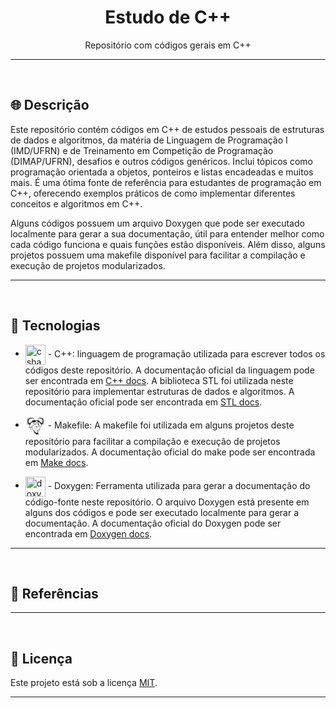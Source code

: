 <h1 align="center"> Estudo de C++</h1>
<p align="center">Repositório com códigos gerais em C++</p>

---

<br>


## :globe_with_meridians: Descrição

Este repositório contém códigos em C++ de estudos pessoais de estruturas de dados e algoritmos, da matéria de Linguagem de Programação I (IMD/UFRN) e de Treinamento em Competição de Programação (DIMAP/UFRN), desafios e outros códigos genéricos. Inclui tópicos como programação orientada a objetos, ponteiros e listas encadeadas e muitos mais. É uma ótima fonte de referência para estudantes de programação em C++, oferecendo exemplos práticos de como implementar diferentes conceitos e algoritmos em C++.

Alguns códigos possuem um arquivo Doxygen que pode ser executado localmente para gerar a sua documentação, útil para entender melhor como cada código funciona e quais funções estão disponíveis. Além disso, alguns projetos possuem uma makefile disponível para facilitar a compilação e execução de projetos modularizados.

---

<br>


## :wrench: Tecnologias

<ul>
<li>
<p>
    <img width="32px" height=32px style="vertical-align: middle" src="https://www.freeiconspng.com/uploads/c--logo-icon-0.png" alt="csharp-logo"/>
    - C++: linguagem de programação utilizada para escrever todos os códigos deste repositório. A documentação oficial da linguagem pode ser encontrada em <a href="https://isocpp.org/">C++ docs</a>. A biblioteca STL foi utilizada neste repositório para implementar estruturas de dados e algoritmos. A documentação oficial pode ser encontrada em <a href="http://www.cplusplus.com/reference/stl/">STL docs</a>.
</p>

<li>
<p>
    <svg width="32px" height="32px" style="vertical-align: middle" viewBox="0 0 32 32" xmlns="http://www.w3.org/2000/svg" fill="#000000"><g id="SVGRepo_bgCarrier" stroke-width="0"></g><g id="SVGRepo_tracerCarrier" stroke-linecap="round" stroke-linejoin="round"></g><g id="SVGRepo_iconCarrier"><title>file_type_makefile</title><path d="M7.313,18.654a.548.548,0,0,1-.6.233.917.917,0,0,0-.869.08c-.306.218-.637.053-.579-.345a1.229,1.229,0,0,1,.583-.971c.833-.479.254-.812.711-1.293s.357-.629.341-1.283a4.648,4.648,0,0,1-3.4-1.9,6.012,6.012,0,0,1-1.46-3.764,6.365,6.365,0,0,1,.649-3.8A5.315,5.315,0,0,1,5.254,3.089a7.022,7.022,0,0,1,3.489-.77,4.96,4.96,0,0,1,2.443.452,5.148,5.148,0,0,0,1.546.8,1.217,1.217,0,0,0,.782-.226c.047,1.189-1.023,1.292-1.98,1.317s-1.546-.371-2.427-.224A4.193,4.193,0,0,0,6.077,6.212,3.783,3.783,0,0,0,5.408,8.9a1.952,1.952,0,0,0,1.441,1.8c.5.008.61-.136,1.047-.421s2.665-3.043,3.426-3.663a3.522,3.522,0,0,1,2.322-.821,3.24,3.24,0,0,1,1.671.286A12.275,12.275,0,0,1,16.9,7.139a8.833,8.833,0,0,0,.684-.576,2.865,2.865,0,0,1,2.393-.718,3.644,3.644,0,0,1,1.819.8A14.312,14.312,0,0,1,23.809,9.07a3.59,3.59,0,0,0,1.621,1.489c.771.237,1.352-.762,1.437-1.316a5.814,5.814,0,0,0,.112-.935,4.413,4.413,0,0,0-.135-1.125,4,4,0,0,0-.455-1.016,3.606,3.606,0,0,0-1.3-1.25A4.129,4.129,0,0,0,23.7,4.5a13.676,13.676,0,0,0-1.4.2c-.584.04-1.628.171-2.086-.28a1.18,1.18,0,0,1-.378-.853.892.892,0,0,0,.469.19c.366.031.708-.268,1-.441a7.34,7.34,0,0,1,.908-.526,5.856,5.856,0,0,1,2.7-.232,6.308,6.308,0,0,1,2.2.725,6,6,0,0,1,1.634,1.48A4.983,4.983,0,0,1,29.781,6.9a8.981,8.981,0,0,1,.017,3.847,7.577,7.577,0,0,1-1.714,2.819,4.388,4.388,0,0,1-2.317,1.112,4.911,4.911,0,0,0,.086.488c.064.206.188.436.441.363a.236.236,0,0,1,.289.063c.133.116.064.567-.311.769a1.449,1.449,0,0,1-.695.131,6.612,6.612,0,0,1-1.11-.051c-.33-.058-.528-.32-.894-.361a3.572,3.572,0,0,1-1.452-.764,3.048,3.048,0,0,0-.362-.185c.059.18.138.368.177.541s.023.334.043.472.059.247.082.359c.09.081.119.2.272.243a1.706,1.706,0,0,0,.546-.043c.156-.021.26-.106.383-.083a.85.85,0,0,1,.34.193c.1.082.191.094.274.3a3.333,3.333,0,0,1,.171.9,1.93,1.93,0,0,1-.1.755,1.261,1.261,0,0,1-.381.541,5.937,5.937,0,0,1-.956.769,1.652,1.652,0,0,0,.2.3c.1.109.324.229.421.344a.473.473,0,0,1,.148.324.686.686,0,0,1-.109.433,1.9,1.9,0,0,1-.937.573,2.477,2.477,0,0,1,.023,1.06c-.037.159-.119.519-.315.612a3.823,3.823,0,0,1-.814.086c-.239.038-.373.074-.56.111a3.3,3.3,0,0,0-.34.492.4.4,0,0,0,.008.35c.049.15.214.368.261.544a1.091,1.091,0,0,1,.012.541.943.943,0,0,1-.269.46c-.15.157-.446.28-.593.406s-.294.142-.254.352a1.551,1.551,0,0,0,.781.867.925.925,0,0,0,.65-.048c-.015.246-.228.412-.367.576a2.2,2.2,0,0,0,1-.588,2.488,2.488,0,0,1-.752.955,2.872,2.872,0,0,1-.6.4,2.652,2.652,0,0,0,.99,0,1.97,1.97,0,0,1-.748.242,2.2,2.2,0,0,1-.85-.064,5.7,5.7,0,0,1-.951-.541.78.78,0,0,0,.217.442,2.859,2.859,0,0,0,.639.334,9.407,9.407,0,0,1-.963-.116,2.233,2.233,0,0,1-.555-.189,3.647,3.647,0,0,1-.449-.309,1.291,1.291,0,0,0,.215.411,1.963,1.963,0,0,0,.48.232,2.1,2.1,0,0,1-.5-.011,1.408,1.408,0,0,1-.517-.245,3.7,3.7,0,0,1-.52-.463,2.155,2.155,0,0,1-.4-.538c-.058-.154.035-.262.052-.393a1.233,1.233,0,0,0-.318.21.4.4,0,0,0-.118.37,2.46,2.46,0,0,0,.315.589c-.344-.281-.536-.389-.618-.729a1.143,1.143,0,0,1,.272-.846c.075-.119.187-.23.257-.345a4.668,4.668,0,0,1-.466-.456c-.133-.173-.189-.408-.325-.573a3.412,3.412,0,0,0-.478-.407,6.246,6.246,0,0,1,.42.9.6.6,0,0,1-.139.5c-.083.126-.216.154-.343.231s-.323.017-.4.131a.392.392,0,0,0-.023.4l.3.466a1.421,1.421,0,0,1-.381-.328c-.084-.114-.214-.218-.232-.371a.541.541,0,0,1,.073-.422c.1-.137.371-.182.493-.287s.19-.173.183-.309-.14-.232-.253-.318a8.278,8.278,0,0,1-1.088-.815,1.08,1.08,0,0,1-.28-.443.459.459,0,0,1,.085-.368c.083-.151.367-.352.4-.515s-.109-.2-.238-.256-.376.029-.5-.071.035-.311-.1-.427-.445-.051-.6-.176a.837.837,0,0,1-.281-.459.974.974,0,0,1-.024-.509c.038-.131.15-.154.217-.222s.127-.124.036-.225-.385.006-.555-.124-.066-.44-.186-.572-.336-.079-.449-.121-.159.106-.228-.128-.072-.93-.166-1.189-.278-.018-.363-.276a7.085,7.085,0,0,1-.043-1.06l-.175-1.061c-.609.409-2.53.935-2.7,1.233" style="fill:#fff"></path><path d="M16.623,8.258A3.733,3.733,0,0,0,16.7,9.2a.909.909,0,0,0,.382.66c.462.343.758.286,1.114.485a1.017,1.017,0,0,1,.446.421.363.363,0,0,1-.17.422.361.361,0,0,0,.371-.48c-.052-.128-.3-.185-.373-.314a.488.488,0,0,1-.04-.393c.064-.236.531-.451.7-.637a.772.772,0,0,0,.208-.9,2.831,2.831,0,0,0-1.45-1.141,3.209,3.209,0,0,0-.5-.15,1.65,1.65,0,0,1,.875.807c.144.374.019.515.024.84,0,.151.2.226.289.322s.07.145.009.259a.3.3,0,0,0-.13-.236c-.13-.093-.271-.073-.341-.263-.106-.289.1-.563-.132-.888a1.029,1.029,0,0,0-.727-.522,1.267,1.267,0,0,0-.423.066L16.613,7.3l0,0a4.594,4.594,0,0,0-1.34-.995,3.033,3.033,0,0,0-1.607-.3,3.068,3.068,0,0,0-2.2.771c-.808.7-2.892,3.367-3.4,3.7a1.7,1.7,0,0,1-1.248.453A2.124,2.124,0,0,1,5.161,8.927,4.041,4.041,0,0,1,5.883,6.07a4.173,4.173,0,0,1,3.224-1.9,12.022,12.022,0,0,1,2.441.23c.771,0,1.534-.132,1.759-.745a1.044,1.044,0,0,1-.672.118A6.739,6.739,0,0,1,11,2.952,5.237,5.237,0,0,0,8.71,2.575a6.319,6.319,0,0,0-3.215.669A5.769,5.769,0,0,0,2.913,5.719a5.866,5.866,0,0,0-.654,3.649,6.068,6.068,0,0,0,1.423,3.613,4.457,4.457,0,0,0,3.295,1.785l.329-1.45-.587.842.015-.937-.531.659-.233-.894-.43.716-.214-1-.623.5.2-.823-.825.092.379-.572-.752.009.438-.764-.667-.106L4,10.35l-.817-.242.676-.648L3.2,8.916l.522-.406L3.23,7.86l.521-.607-.194-.8L4,6.067l.132-.916.5-.249.427-.715L5.844,4.1l.39-.643.793.04.749-.407.778.181.883-.266.654.153.853.125.824.659L10.5,3.5l-.636.305-.526-.321-.362.246-.64.064-.574-.037-.419.511L6.5,4.281l-.3.688-.759.266-.071.791-.544.426L5,7.2l-.47.773.361.676-.355.619.472.308-.107.995.656.166.148.738.715-.075.444.506.549-.536A6.151,6.151,0,0,0,9.606,9.745a10.282,10.282,0,0,1,2.58-2.506,3.451,3.451,0,0,1,2.493-.477c.895.154,1.194.691,1.853,1.257a.626.626,0,0,1,.2-.253,4.416,4.416,0,0,0-.108.492Zm4.665,5.934a.71.71,0,0,1-.2.143,2.376,2.376,0,0,1-.344.083c.173.27.355.543.521.826s.31.594.469.892a4.909,4.909,0,0,0-.022-.511,5.014,5.014,0,0,0-.168-.537c-.071-.239-.159-.564-.26-.9Zm-.06-1.551a.508.508,0,0,1,.168.092.646.646,0,0,1,.255.269,1.025,1.025,0,0,1,.048.466c-.056-.016-.132-.005-.191-.055s-.092-.162-.167-.21a.439.439,0,0,0-.219-.048.694.694,0,0,1,.043.35.431.431,0,0,1-.409.387,1.336,1.336,0,0,1-.342-.036c.04.089.108.167.147.256A1.842,1.842,0,0,0,21,14.039a3.264,3.264,0,0,1,.345-.2,2.175,2.175,0,0,1,.395-.067c-.113.1-.188.2-.3.295l.25.728c.177.111.344.169.566.306a7.337,7.337,0,0,0,.781.515,2.887,2.887,0,0,0,.767.263c.3.057.545.3.844.343a6.43,6.43,0,0,0,1.087.025c.261-.025.6-.16.631-.447a.6.6,0,0,1-.723-.407c-.075-.183-.038-.52-.153-.737s-.274-.286-.466-.552a8.352,8.352,0,0,1-.679-1.045c-.175-.357-.217-.762-.365-1.082a5.285,5.285,0,0,0-.546-.826,2.918,2.918,0,0,0-1.308-1.18,6.4,6.4,0,0,0-.963-.249c-.131.059-.31.124-.342.276a.622.622,0,0,0,.14.493,2.1,2.1,0,0,1,.568.7,2.753,2.753,0,0,1,.03,1.029,1.146,1.146,0,0,1-.328.42Zm-1.451.173a2.483,2.483,0,0,1,.854-.242c.126-.008.321.012.448.017a1.7,1.7,0,0,0,.3-.466,2.519,2.519,0,0,0-.043-.826c-.172-.423-.34-.441-.577-.683a1.347,1.347,0,0,1-.231-.743c-.019-.11-.073-.249-.1-.363a4.64,4.64,0,0,0-1-.052,1.088,1.088,0,0,0,.39-.567,1.116,1.116,0,0,0-.132-.78,3.032,3.032,0,0,0-.576-.6c-.208-.182-.506-.332-.7-.482a5.781,5.781,0,0,1,.768-.275A2.5,2.5,0,0,1,21.02,7.2a4.6,4.6,0,0,1,1.053.833c.384.4.859,1.137,1.23,1.574A7.877,7.877,0,0,0,24.3,10.65a4.973,4.973,0,0,0,.925.5l.481.51.389-.481.625.071.129-.7.574-.157-.093-.947.413-.293-.31-.589.315-.644-.411-.736.159-.708-.476-.405-.062-.753-.664-.253-.266-.655L25.278,4.4l-.366-.486-.5.035-.56-.061-.316-.234-.46.3-.557-.29-1.106.42.721-.627.747-.119L23.45,3.2l.773.254.68-.172.656.388.694-.038.341.612.691.079.374.68.435.237.115.871.387.367-.17.762.456.577-.428.619.457.387-.585.518.592.616-.715.23.466.661-.584.1.383.727-.658-.009.331.545-.722-.087.173.783-.546-.48-.187.949-.377-.682-.2.85-.465-.627.012.891-.514-.8a3.638,3.638,0,0,0,.385,1.382,3.518,3.518,0,0,0,2.24-1.041,7.168,7.168,0,0,0,1.627-2.739,9.306,9.306,0,0,0,.011-3.618,5.45,5.45,0,0,0-1.045-2.109A7.963,7.963,0,0,0,26.9,3.405a6.2,6.2,0,0,0-3.2-.694,3.79,3.79,0,0,0-1.338.25c-.617.224-1.11.714-1.737.955a.6.6,0,0,1-.53,0,.989.989,0,0,0,.723.572,5.464,5.464,0,0,0,1.431-.013A9.013,9.013,0,0,1,23.7,4.285a3.1,3.1,0,0,1,1.484.428,3.658,3.658,0,0,1,1.4,1.318,4,4,0,0,1,.448,1.079,5.063,5.063,0,0,1,.151,1.174,3.6,3.6,0,0,1-.112,1.035c-.212.781-.68,1.576-1.641,1.454-.588-.075-1.475-1.18-1.772-1.585a15.7,15.7,0,0,0-1.969-2.4,3.034,3.034,0,0,0-1.705-.757A2.579,2.579,0,0,0,17.6,6.86a4.609,4.609,0,0,1,.532.17,3.981,3.981,0,0,1,1.094.718,1.19,1.19,0,0,1,.5.968c.008.3-.239.541-.465.758-.139.133-.322.254-.434.357-.149.137-.333.286-.147.5a1.883,1.883,0,0,0,.3.22c.163.121.089.572-.127.691a.712.712,0,0,1-.832-.069c.287-.043.469-.081.461-.315,0-.136-.177-.249-.347-.326a4.931,4.931,0,0,1-1.125-.452c-.411-.3-.42-.458-.531-.922a2.623,2.623,0,0,0-.646.113c-.265.087-.558.3-.8.348a1.718,1.718,0,0,1-1.058.006,4.244,4.244,0,0,0-2.1.349,5.917,5.917,0,0,0-.975.121,6.413,6.413,0,0,0-1.7.995A9.083,9.083,0,0,0,7.22,15.149c-.051.57.112.955-.248,1.233s-.349.992-.471,1.193-.263.111-.525.392-.4.234-.389.766a1.839,1.839,0,0,1,.845-.332c.256-.009.259.328.916-.322.352-.348,1.027-.358,1.5-.512A4.732,4.732,0,0,0,11,16.152a5.613,5.613,0,0,0,1.415-3.381,3.984,3.984,0,0,1-.038,1.247,3.473,3.473,0,0,0,.151,2.442l.309.59a5.184,5.184,0,0,1-.652-.953l-.25-.674a5.057,5.057,0,0,1-1.463,1.662,2.916,2.916,0,0,0,.089,1.169c.128.373-.076.8.021,1.049s.321.106.394.355-.038.741.075.983.392.1.527.174a.774.774,0,0,1,.251.289c.073.1-.028.346.119.425s.376.012.529.088a.357.357,0,0,1,.139.422c-.036.163-.2.238-.272.4a.427.427,0,0,0,.023.434.891.891,0,0,0,.466.314c.19.077.457.034.653.14a1.537,1.537,0,0,1,.476.473.636.636,0,0,1,.127.425,1.19,1.19,0,0,1-.157.505c-.087.157-.278.347.021.647s.287.17.458.364c-.019-.336-.157-.609-.056-.862s.406-.3.566-.411a2.625,2.625,0,0,0,.379-.4,4.487,4.487,0,0,1,0,.491c-.041.266-.119.5.277.544a1.293,1.293,0,0,0,.535-.166c-.1.176-.269.318-.3.528a.918.918,0,0,0,.151.651,2.127,2.127,0,0,0,.582.487,2.227,2.227,0,0,0,.425.2c.007.207-.034.427-.01.621a1.134,1.134,0,0,0,.2.529,1.73,1.73,0,0,0,.465.373c-.094-.218-.283-.424-.281-.653a.734.734,0,0,1,.294-.594c.223-.2.746-.38.992-.577a1.214,1.214,0,0,0,.414-.51,2.23,2.23,0,0,0,.08-.673,2.032,2.032,0,0,1,.119.569,2.006,2.006,0,0,1-.221.794,1.217,1.217,0,0,0,.6-.612c.065.039.032.145.056.349.109-.108.232-.191.341-.293a.949.949,0,0,0,.284-.334.765.765,0,0,0-.008-.459,3.091,3.091,0,0,0-.324-.538c-.1-.181.017-.358.01-.576a1.727,1.727,0,0,0-.6-.1c-.229.033-.491.29-.725.293s-.365-.216-.557-.277a3.409,3.409,0,0,0-.579-.08,5.348,5.348,0,0,1,1.84-.451,11.629,11.629,0,0,1,1.715-.155,4.393,4.393,0,0,0,.769.03c.179-.051.141-.174.194-.307a1.73,1.73,0,0,0-.006-1.079A8.378,8.378,0,0,0,20.46,22c-.511.039-1.117.282-1.644.3a3.165,3.165,0,0,1-1.53-.328,3.63,3.63,0,0,1-.986-1.125c-.215-.329-.486-.975-.651-1.27a1.614,1.614,0,0,0-.339-.5,1.512,1.512,0,0,0-.488-.2c.188.019.392-.04.563.058.256.147.543.756.7,1.021.169-.566.129-.788.618-1.107a2.153,2.153,0,0,0-.5,1.295c.327.537.782,1.393,1.378,1.63a3.907,3.907,0,0,0,.817.168,5.91,5.91,0,0,0,2.132-.315,5.587,5.587,0,0,1,1.678-.04c.215.012.72-.117.825-.333A.382.382,0,0,0,23,20.868c-.081-.126-.3-.186-.414-.3a2.667,2.667,0,0,1-.274-.368,7.515,7.515,0,0,1-1.238.138c.257-.106.5-.167.771-.271a4.6,4.6,0,0,0,.787-.419,2.522,2.522,0,0,0,.51-.391,3.13,3.13,0,0,0,.471-.539,1.406,1.406,0,0,0,.139-.681,2.03,2.03,0,0,0-.1-.805.634.634,0,0,0-.433-.311c-.15-.048-.252.073-.408.09s-.3.115-.527.008a1.967,1.967,0,0,1-.72-.642c-.228-.32-.39-.844-.623-1.247a21.2,21.2,0,0,0-1.376-1.986,4.043,4.043,0,0,1-.118-.593,2.861,2.861,0,0,1,.076-1.13.987.987,0,0,1,.512-.69.563.563,0,0,1,.371-.026.25.25,0,0,1,.167.294c-.045.15-.15.155-.221.231a.808.808,0,0,0-.213.384,1.825,1.825,0,0,1,.412.016.481.481,0,0,1,.339.326.611.611,0,0,0-.456-.22,2.057,2.057,0,0,0-.316.048,2.271,2.271,0,0,1-.118.383c-.056.1-.163.075-.2.191a1.12,1.12,0,0,0-.022.455Zm.546.2c-.208.013-.258-.014-.424.1l.271.422a.65.65,0,0,1,.153-.525Zm-7.072-1.86a.812.812,0,0,1,.036-.194c-.3-.081-.423.115-.6.479-.066.136,0,.217-.072.306s-.185.077-.3.163-.23.251-.338.34a3.758,3.758,0,0,1-.777.418,2.536,2.536,0,0,0,.625-.513c.058-.1.05-.287.14-.377s.123-.152.24-.174.07-.159.108-.266a1.151,1.151,0,0,1,.193-.293.848.848,0,0,1,.339-.329c.158-.059.405,0,.525-.029s.051-.121.138-.173.257-.029.373-.085a1.139,1.139,0,0,0,.429-.442A2.256,2.256,0,0,1,14.187,11a1.478,1.478,0,0,1-.749.89,2.38,2.38,0,0,1-.426.16c.073-.1.177-.143.219-.3a3.762,3.762,0,0,0,.02-.6Zm1.931,1.493c.157-.014.351.028.5.02a2.652,2.652,0,0,0,.377-.07c-.023-.221,0-.627-.205-.774a1.783,1.783,0,0,0-.817.008,7.63,7.63,0,0,0-1.017.385,3.168,3.168,0,0,1,.923-.514,2.428,2.428,0,0,1,.948-.09c.1.028.123.07.185.156a1.811,1.811,0,0,1,.268.9,2.524,2.524,0,0,1,.157.229,1.1,1.1,0,0,1,.081.338c-.056-.081-.022-.183-.177-.243a1.507,1.507,0,0,0-.6.018.508.508,0,0,1-.231.934.541.541,0,0,1-.641-.333.988.988,0,0,1-.021-.4.794.794,0,0,0-.688.259,1.3,1.3,0,0,0,.523.508,1.681,1.681,0,0,0,.5.186,2.516,2.516,0,0,0,.676.032.734.734,0,0,0,.444-.216,1.04,1.04,0,0,0,.212-.47,1.369,1.369,0,0,1-.083.431.786.786,0,0,1-.778.412,2.853,2.853,0,0,1-1.019-.2,1.542,1.542,0,0,1-.73-.624,1.8,1.8,0,0,1-.02-.557c.332-.22.413-.166.806-.231.164-.027.277-.088.433-.1Zm.9-2.187a1.48,1.48,0,0,0,.524.212c.147,0,.185-.1.272-.154a6.578,6.578,0,0,0,.523,1.333c.1.169.159.09.232.26s.107.514.176.73a5.907,5.907,0,0,0,.242.564,7.727,7.727,0,0,1-.583-.9c-.114-.241-.041-.262-.133-.492s-.279-.588-.418-.882a.829.829,0,0,1-.3.008c-.076-.023-.061-.1-.129-.156s-.184-.032-.28-.115a.592.592,0,0,1-.127-.405Zm-1.964,7.762c.138-.112.511-.023.789,0l-.6.154c-.019.068-.01.147-.056.2s-.132.079-.2.119c.007-.179-.072-.363.066-.475Zm2.574-3.737a2.621,2.621,0,0,0,.205-.6c-.027.252.024.529-.1.712s-.339.151-.518.2c.139-.106.3-.153.411-.312Zm-.252,2.8a1,1,0,0,1,.5-.9,2.14,2.14,0,0,1,.706-.253,2.751,2.751,0,0,1,1.186.155,7.055,7.055,0,0,1,.7.459c.239.141.409.236.637.395.35.243.554.512.8.673a1.763,1.763,0,0,0,.435.113.73.73,0,0,1-.407.033,1.823,1.823,0,0,1-.513-.306,3.515,3.515,0,0,0-.579-.42c-.145-.084-.383-.183-.542-.287s-.435-.331-.587-.407a1.892,1.892,0,0,0-.759-.146,1.606,1.606,0,0,0-.959.267.645.645,0,0,0-.264.66,2.992,2.992,0,0,1,.23-.3.721.721,0,0,1,.607-.131.531.531,0,0,1,.459.415,1.1,1.1,0,0,0-.238-.159.573.573,0,0,0-.51.05c-.21.112-.153.278-.183.463a1.765,1.765,0,0,1-.069.231.453.453,0,0,1-.211-.113,1.493,1.493,0,0,0,.008.259,3.194,3.194,0,0,0,.1.319,1.872,1.872,0,0,1-.39-.47,1.237,1.237,0,0,1-.148-.6Zm1.889.318a.98.98,0,0,1,.439.114,1.712,1.712,0,0,1,.314.223,1.858,1.858,0,0,1,.5.877,5.274,5.274,0,0,1,.077.745,4.767,4.767,0,0,0-.225-.687,1.682,1.682,0,0,0-.783-.8.42.42,0,0,0-.252-.032c.028.047.075.086.077.155a.27.27,0,0,1-.13.259.493.493,0,0,1-.541-.1.48.48,0,0,1-.12-.535c.091-.224.439-.224.644-.216Zm-10.406.644a.726.726,0,0,0-.6.4.548.548,0,0,1-.6.233.917.917,0,0,0-.869.08c-.306.218-.637.053-.579-.344a1.226,1.226,0,0,1,.583-.971c.832-.479.254-.812.71-1.293s.356-.629.342-1.283a4.65,4.65,0,0,1-3.4-1.9A6.013,6.013,0,0,1,2.036,9.4a6.362,6.362,0,0,1,.649-3.8A5.314,5.314,0,0,1,5.254,3.078a7.026,7.026,0,0,1,3.489-.769,4.958,4.958,0,0,1,2.443.452,5.153,5.153,0,0,0,1.545.8,1.218,1.218,0,0,0,.782-.226c.047,1.189-1.023,1.292-1.981,1.317s-1.546-.371-2.427-.223A4.192,4.192,0,0,0,6.078,6.2a3.78,3.78,0,0,0-.669,2.683,1.951,1.951,0,0,0,1.44,1.8c.5.008.61-.136,1.047-.421S10.561,7.221,11.322,6.6a3.518,3.518,0,0,1,2.321-.821,3.236,3.236,0,0,1,1.671.285A12.282,12.282,0,0,1,16.9,7.128a8.515,8.515,0,0,0,.684-.576,2.865,2.865,0,0,1,2.393-.718,3.644,3.644,0,0,1,1.819.8A14.284,14.284,0,0,1,23.81,9.059a3.594,3.594,0,0,0,1.621,1.489c.771.237,1.351-.762,1.437-1.316A5.786,5.786,0,0,0,26.98,8.3a4.39,4.39,0,0,0-.134-1.125,4.012,4.012,0,0,0-.455-1.016,3.6,3.6,0,0,0-1.3-1.25A4.131,4.131,0,0,0,23.7,4.485a13.632,13.632,0,0,0-1.4.2c-.584.04-1.627.171-2.085-.28a1.18,1.18,0,0,1-.378-.854.891.891,0,0,0,.469.189c.366.031.708-.268,1-.441a7.2,7.2,0,0,1,.907-.526,5.861,5.861,0,0,1,2.7-.233,6.315,6.315,0,0,1,2.2.725,6.005,6.005,0,0,1,1.634,1.48,4.992,4.992,0,0,1,1.037,2.15,8.988,8.988,0,0,1,.017,3.847,7.581,7.581,0,0,1-1.713,2.819,4.391,4.391,0,0,1-2.317,1.112c.034.177.04.342.085.487.065.206.188.436.442.364a.236.236,0,0,1,.289.062c.133.117.063.567-.312.769a1.444,1.444,0,0,1-.695.131,6.517,6.517,0,0,1-1.11-.051c-.33-.058-.528-.319-.894-.361a3.576,3.576,0,0,1-1.452-.764,3.069,3.069,0,0,0-.362-.185c.059.18.137.368.177.541s.022.334.043.473.059.246.081.359c.091.081.12.2.272.243a1.688,1.688,0,0,0,.546-.043c.156-.021.261-.105.383-.083a.853.853,0,0,1,.341.193c.1.082.19.094.274.3a3.364,3.364,0,0,1,.17.9,1.922,1.922,0,0,1-.1.755,1.254,1.254,0,0,1-.381.541,5.924,5.924,0,0,1-.957.769,1.691,1.691,0,0,0,.2.3c.1.108.324.229.421.343a.474.474,0,0,1,.148.324.689.689,0,0,1-.109.434,1.9,1.9,0,0,1-.937.573,2.484,2.484,0,0,1,.023,1.06c-.037.159-.119.519-.315.612a3.808,3.808,0,0,1-.814.086c-.239.038-.373.074-.56.111a3.312,3.312,0,0,0-.34.491.4.4,0,0,0,.008.35c.049.15.215.369.261.544a1.091,1.091,0,0,1,.012.541.952.952,0,0,1-.269.461c-.15.157-.446.279-.593.406s-.294.142-.254.352a1.548,1.548,0,0,0,.781.867.93.93,0,0,0,.65-.047c-.015.246-.228.412-.367.575a2.2,2.2,0,0,0,1-.587,2.486,2.486,0,0,1-.752.954,2.86,2.86,0,0,1-.6.4,2.634,2.634,0,0,0,.991,0,1.964,1.964,0,0,1-.748.242,2.189,2.189,0,0,1-.85-.063,5.72,5.72,0,0,1-.951-.541.782.782,0,0,0,.216.442,2.849,2.849,0,0,0,.639.334,9.6,9.6,0,0,1-.963-.116,2.274,2.274,0,0,1-.555-.189,3.8,3.8,0,0,1-.449-.309,1.3,1.3,0,0,0,.215.411,1.95,1.95,0,0,0,.481.233,2.1,2.1,0,0,1-.5-.011,1.409,1.409,0,0,1-.517-.245,3.708,3.708,0,0,1-.521-.464,2.146,2.146,0,0,1-.4-.538c-.058-.154.035-.262.052-.393a1.218,1.218,0,0,0-.319.209.4.4,0,0,0-.118.371,2.45,2.45,0,0,0,.315.589c-.344-.281-.536-.39-.618-.729a1.142,1.142,0,0,1,.272-.846c.075-.119.187-.23.256-.345a4.636,4.636,0,0,1-.466-.456c-.133-.174-.189-.408-.325-.574a3.436,3.436,0,0,0-.478-.406,6.173,6.173,0,0,1,.42.9.6.6,0,0,1-.139.5c-.083.126-.216.154-.342.231s-.324.016-.4.131a.393.393,0,0,0-.023.4l.3.466a1.418,1.418,0,0,1-.381-.328c-.085-.113-.214-.218-.232-.371a.541.541,0,0,1,.073-.423c.1-.136.371-.182.493-.287s.19-.173.183-.309-.139-.233-.253-.318a8.319,8.319,0,0,1-1.088-.815,1.091,1.091,0,0,1-.28-.443.461.461,0,0,1,.085-.368c.083-.151.367-.352.4-.515s-.109-.2-.238-.257-.375.029-.5-.071.035-.311-.1-.427-.445-.051-.6-.176a.84.84,0,0,1-.281-.46.968.968,0,0,1-.024-.509c.037-.131.149-.153.217-.221s.127-.124.036-.226-.386.006-.556-.124-.066-.44-.186-.571-.336-.08-.449-.122-.158.106-.228-.127-.072-.929-.165-1.189-.278-.017-.364-.276a7.171,7.171,0,0,1-.043-1.061l-.175-1.061a3.741,3.741,0,0,1-1.666.654,10.832,10.832,0,0,0,.338,4.321c.543,1.777,1.643,2.824,3.128,4.328a9.109,9.109,0,0,1-3.478-4.188,9.791,9.791,0,0,1-.414-4.277" style="fill:#030303"></path></g></svg>
    - Makefile: A makefile foi utilizada em alguns projetos deste repositório para facilitar a compilação e execução de projetos modularizados. A documentação oficial do make pode ser encontrada em <a href="https://www.gnu.org/software/make/manual/make.html">Make docs</a>.
</p>

<li>
<p>
    <img width="32px" height=32px style="vertical-align: middle" src="https://avatars.githubusercontent.com/u/1300762?v=4" alt="doxygen logo"/>
    - Doxygen: Ferramenta utilizada para gerar a documentação do código-fonte neste repositório. O arquivo Doxygen está presente em alguns dos códigos e pode ser executado localmente para gerar a documentação. A documentação oficial do Doxygen pode ser encontrada em <a href="http://www.doxygen.nl/">Doxygen docs</a>.
</p>
</ul>

---

<br>


## :bookmark_tabs: Referências

---

<br>

## :page_with_curl: Licença

Este projeto está sob a licença <a href="#">MIT</a>.

---
